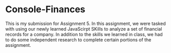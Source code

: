 # Console-Finances

This is my submission for Assignment 5. In this assignment, we were tasked with using our newly learned JavaScirpt SKills to analyze a set of financial records for a company. In addition to the skills we learned in class, we had to do some independent research to complete certain portions of the assignment.

